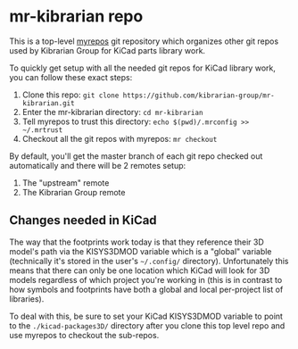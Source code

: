 mr-kibrarian repo
=================

This is a top-level [myrepos](https://myrepos.branchable.com/) git repository
which organizes other git repos used by Kibrarian Group for KiCad parts library
work.

To quickly get setup with all the needed git repos for KiCad library work, you
can follow these exact steps:

1. Clone this repo: `git clone https://github.com/kibrarian-group/mr-kibrarian.git`
2. Enter the mr-kibrarian directory: `cd mr-kibrarian`
3. Tell myrepos to trust this directory: `echo $(pwd)/.mrconfig >> ~/.mrtrust`
4. Checkout all the git repos with myrepos: `mr checkout`

By default, you'll get the master branch of each git repo checked out
automatically and there will be 2 remotes setup:

1. The "upstream" remote
2. The Kibrarian Group remote

## Changes needed in KiCad

The way that the footprints work today is that they reference their 3D model's
path via the KISYS3DMOD variable which is a "global" variable (technically it's
stored in the user's `~/.config/` directory).  Unfortunately this means that
there can only be one location which KiCad will look for 3D models regardless of
which project you're working in (this is in contrast to how symbols and
footprints have both a global and local per-project list of libraries).

To deal with this, be sure to set your KiCad KISYS3DMOD variable to point to the
`./kicad-packages3D/` directory after you clone this top level repo and use myrepos
to checkout the sub-repos.
